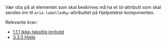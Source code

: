 Vær obs på at elementet som skal beskrives må ha et id-attributt som skal sendes inn til `aria-labelledby`-attributtet på Hjelpetekst-komponenten.

Relevante krav:
- [1.1.1 Ikke-tekstlig innhold](https://uu.difi.no/krav-og-regelverk/wcag-20-standarden/111-ikke-tekstlig-innhold-niva)
- [3.3.5 Hjelp](https://uu.difi.no/krav-og-regelverk/wcag-20-standarden/ikke-lovpalagte-krav/335-hjelp-niva-aaa)